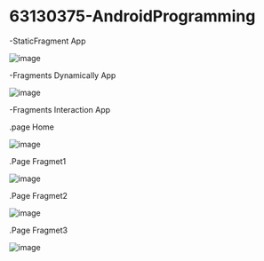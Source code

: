 # 63130375-AndroidProgramming

-StaticFragment App

![image](https://github.com/user-attachments/assets/71f40835-524e-4e29-b749-032ce5d07d1e)


-Fragments Dynamically App

![image](https://github.com/user-attachments/assets/b9ac949f-c79d-4452-9841-5271dcb1609d)

-Fragments Interaction App

.page Home

![image](https://github.com/user-attachments/assets/ea17c65d-a6b8-4c7f-a50a-6bf18830abad)

.Page Fragmet1

![image](https://github.com/user-attachments/assets/d11c4216-1327-4bdf-bc2b-a5e9ce6a76fe)

.Page Fragmet2

![image](https://github.com/user-attachments/assets/c23bf905-468e-4f69-8af5-e27c27ed0bda)

.Page Fragmet3

![image](https://github.com/user-attachments/assets/daf8c748-7e1c-46a7-bff6-e07801dff89d)








